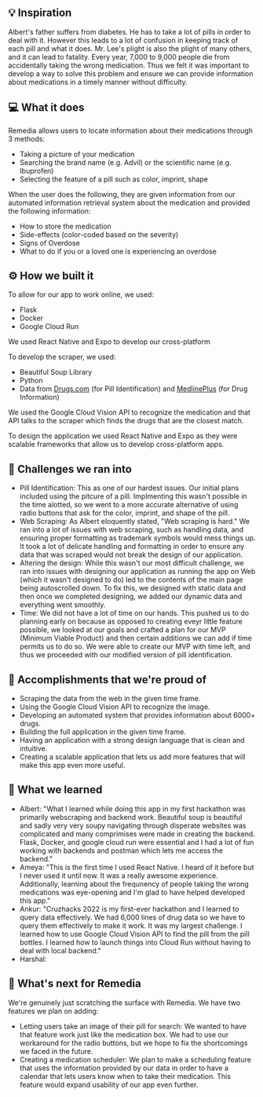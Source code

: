 ## 💡 Inspiration

Albert's father suffers from diabetes. He has to take a lot of pills in order to deal with it. However this leads to a lot of confusion in keeping track of each pill and what it does. Mr. Lee's plight is also the plight of many others, and it can lead to fatality. Every year, 7,000 to 9,000 people die from accidentally taking the wrong mediciation. Thus we felt it was important to develop a way to solve this problem and ensure we can provide information about medications in a timely manner without difficulty.

## 💻 What it does

Remedia allows users to locate information about their medications through 3 methods:

- Taking a picture of your medication
- Searching the brand name (e.g. Advil) or the scientific name (e.g. Ibuprofen)
- Selecting the feature of a pill such as color, imprint, shape

When the user does the following, they are given information from our automated information retrieval system about the medication and provided the following information:

- How to store the medication
- Side-effects (color-coded based on the severity)
- Signs of Overdose
- What to do if you or a loved one is experiencing an overdose

## ⚙️ How we built it

To allow for our app to work online, we used:

- Flask
- Docker
- Google Cloud Run

We used React Native and Expo to develop our cross-platform

To develop the scraper, we used:

- Beautiful Soup Library
- Python
- Data from [Drugs.com](https://www.drugs.com/pill_identification.html) (for Pill Identification) and [MedlinePlus](https://medlineplus.gov/druginformation.html) (for Drug Information)

We used the Google Cloud Vision API to recognize the medication and that API talks to the scraper which finds the drugs that are the closest match.

To design the application we used React Native and Expo as they were scalable frameworks that allow us to develop cross-platform apps.

## 🧠 Challenges we ran into

- Pill Identification: This as one of our hardest issues. Our initial plans included using the pitcure of a pill. Implmenting this wasn't possible in the time alotted, so we went to a more accurate alternative of using radio buttons that ask for the color, imprint, and shape of the pill.
- Web Scraping: As Albert eloquently stated, "Web scraping is hard." We ran into a lot of issues with web scraping, such as handling data, and ensuring proper formatting as trademark symbols would mess things up. It took a lot of delicate handling and formatting in order to ensure any data that was scraped would not break the design of our application.
- Altering the design: While this wasn't our most difficult challenge, we ran into issues with designing our application as running the app on Web (which it wasn't designed to do) led to the contents of the main page being autoscrolled down. To fix this, we designed with static data and then once we completed designing, we added our dynamic data and everything went smoothly.
- Time: We did not have a lot of time on our hands. This pushed us to do planning early on because as opposed to creating eveyr little feature possible, we looked at our goals and crafted a plan for our MVP (Minimum Viable Product) and then certain additions we can add if time permits us to do so. We were able to create our MVP with time left, and thus we proceeded with our modified version of pill identification.

## 🏅 Accomplishments that we're proud of

- Scraping the data from the web in the given time frame.
- Using the Google Cloud Vision API to recognize the image.
- Developing an automated system that provides information about 6000+ drugs.
- Building the full application in the given time frame.
- Having an application with a strong design language that is clean and intuitive.
- Creating a scalable application that lets us add more features that will make this app even more useful.

## 📖 What we learned

- Albert: "What I learned while doing this app in my first hackathon was primarily webscraping and backend work. Beautiful soup is beautiful and sadly very very soupy navigating through disperate websites was complicated and many comprimises were made in creating the backend. Flask, Docker, and google cloud run were essential and I had a lot of fun working with backends and postman which lets me access the backend."
- Ameya: "This is the first time I used React Native. I heard of it before but I never used it until now. It was a really awesome experience. Additionally, learning about the frequnency of people taking the wrong medications was eye-opening and I'm glad to have helped developed this app."
- Ankur: "Cruzhacks 2022 is my first-ever hackathon and I learned to query data effectively. We had 6,000 lines of drug data so we have to query them effectively to make it work. It was my largest challenge. I learned how to use Google Cloud Vision API to find the pill from the pill bottles. I learned how to launch things into Cloud Run without having to deal with local backend."
- Harshal:

## 🚀 What's next for Remedia

We're genuinely just scratching the surface with Remedia. We have two features we plan on adding:

- Letting users take an image of their pill for search: We wanted to have that feature work just like the medication box. We had to use our workaround for the radio buttons, but we hope to fix the shortcomings we faced in the future.
- Creating a medication scheduler: We plan to make a scheduling feature that uses the information provided by our data in order to have a calendar that lets users know when to take their medication. This feature would expand usability of our app even further.

